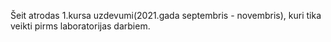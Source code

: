 Šeit atrodas 1.kursa uzdevumi(2021.gada septembris - novembris), kuri tika veikti pirms laboratorijas darbiem.
